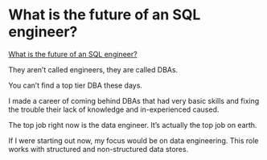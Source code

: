 # What is the future of an SQL engineer?

[What is the future of an SQL engineer?](https://www.quora.com/What-is-the-future-of-an-SQL-engineer)

They aren’t called engineers, they are called DBAs.

You can’t find a top tier DBA these days.

I made a career of coming behind DBAs that had very basic skills and fixing the trouble their lack of knowledge and in-experienced caused.

The top job right now is the data engineer. It’s actually the top job on earth.

If I were starting out now, my focus would be on data engineering. This role works with structured and non-structured data stores.